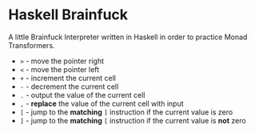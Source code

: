 # Haskell Brainfuck
A little Brainfuck Interpreter written in Haskell in order to practice Monad Transformers.

* `>` - move the pointer right
* `<` - move the pointer left
* `+` - increment the current cell
* `-` - decrement the current cell
* `.` - output the value of the current cell
* `,` - **replace** the value of the current cell with input
* `[` - jump to the **matching** `]` instruction if the current value is zero
* `]` - jump to the **matching** `[` instruction if the current value is **not** zero